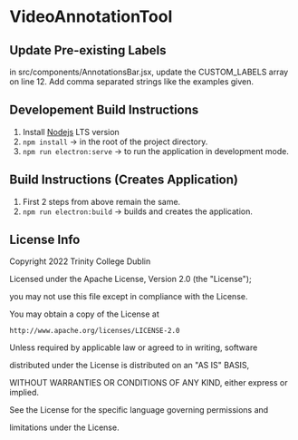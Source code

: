 # VideoAnnotationTool

## Update Pre-existing Labels
in src/components/AnnotationsBar.jsx, update the CUSTOM_LABELS array on line 12. 
Add comma separated strings like the examples given.

## Developement Build Instructions
1. Install [Nodejs](https://nodejs.org/en/) LTS version
2. `npm install` -> in the root of the project directory.
3. `npm run electron:serve` -> to run the application in development mode.

## Build Instructions (Creates Application)
1. First 2 steps from above remain the same.
2. `npm run electron:build` -> builds and creates the application.

## License Info

Copyright 2022 Trinity College Dublin

 

Licensed under the Apache License, Version 2.0 (the "License");

you may not use this file except in compliance with the License.

You may obtain a copy of the License at

 

    http://www.apache.org/licenses/LICENSE-2.0

 

Unless required by applicable law or agreed to in writing, software

distributed under the License is distributed on an "AS IS" BASIS,

WITHOUT WARRANTIES OR CONDITIONS OF ANY KIND, either express or implied.

See the License for the specific language governing permissions and

limitations under the License.
